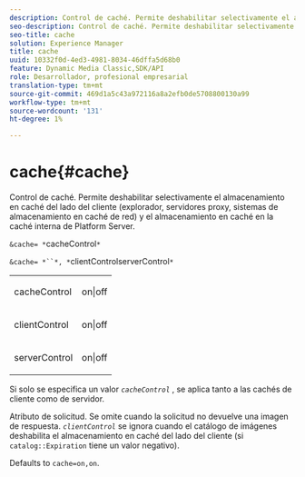 ```yaml
---
description: Control de caché. Permite deshabilitar selectivamente el almacenamiento en caché del lado del cliente (explorador, servidores proxy, sistemas de almacenamiento en caché de red) y el almacenamiento en caché en la caché interna de Platform Server.
seo-description: Control de caché. Permite deshabilitar selectivamente el almacenamiento en caché del lado del cliente (explorador, servidores proxy, sistemas de almacenamiento en caché de red) y el almacenamiento en caché en la caché interna de Platform Server.
seo-title: cache
solution: Experience Manager
title: cache
uuid: 10332f0d-4ed3-4981-8034-46dffa5d68b0
feature: Dynamic Media Classic,SDK/API
role: Desarrollador, profesional empresarial
translation-type: tm+mt
source-git-commit: 469d1a5c43a972116a8a2efb0de5708800130a99
workflow-type: tm+mt
source-wordcount: '131'
ht-degree: 1%

---
```



# cache{#cache}

Control de caché. Permite deshabilitar selectivamente el almacenamiento en caché del lado del cliente (explorador, servidores proxy, sistemas de almacenamiento en caché de red) y el almacenamiento en caché en la caché interna de Platform Server.

`&cache= *`cacheControl`*`

`&cache= *``*, *`clientControlserverControl`*`

<table id="simpletable_DA4D92F0AEF84FD49953876796058B7F"> 
 <tr class="strow"> 
  <td class="stentry"> <p><span class="codeph"> <span class="varname"> cacheControl</span></span> </p> </td> 
  <td class="stentry"> <p><span class="codeph"> on|off</span> </p></td> 
 </tr> 
 <tr class="strow"> 
  <td class="stentry"> <p><span class="codeph"> <span class="varname"> clientControl</span></span> </p></td> 
  <td class="stentry"> <p><span class="codeph"> on|off</span> </p></td> 
 </tr> 
 <tr class="strow"> 
  <td class="stentry"> <p><span class="codeph"> <span class="varname"> serverControl</span></span> </p></td> 
  <td class="stentry"> <p><span class="codeph"> on|off</span> </p></td> 
 </tr> 
</table>

Si solo se especifica un valor *`cacheControl`* , se aplica tanto a las cachés de cliente como de servidor.

Atributo de solicitud. Se omite cuando la solicitud no devuelve una imagen de respuesta. *`clientControl`* se ignora cuando el catálogo de imágenes deshabilita el almacenamiento en caché del lado del cliente (si  `catalog::Expiration` tiene un valor negativo).

Defaults to `cache=on,on`.
